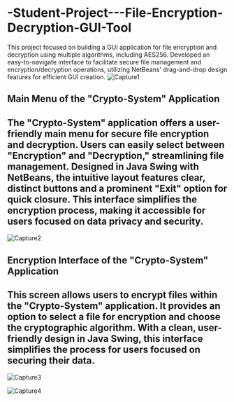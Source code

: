 # -Student-Project---File-Encryption-Decryption-GUI-Tool
This project focused on building a GUI application for file encryption and decryption using multiple algorithms, including AES256. Developed an easy-to-navigate interface to facilitate secure file management and encryption/decryption operations, utilizing NetBeans' drag-and-drop design features for efficient GUI creation.
![Capture1](https://github.com/user-attachments/assets/0e4c6e19-e042-4c30-9a33-c19022e9b120)
## Main Menu of the "Crypto-System" Application


The "Crypto-System" application offers a user-friendly main menu for secure file encryption and decryption. Users can easily select between "Encryption" and "Decryption," streamlining file management. Designed in Java Swing with NetBeans, the intuitive layout features clear, distinct buttons and a prominent "Exit" option for quick closure. This interface simplifies the encryption process, making it accessible for users focused on data privacy and security.
---------------------------------------------------------------------------------------------------------------------------------------------------------------------------------------------------------

![Capture2](https://github.com/user-attachments/assets/2978419e-5d42-4bd0-9f17-5fedd841bbcd)
## Encryption Interface of the "Crypto-System" Application
This screen allows users to encrypt files within the "Crypto-System" application. It provides an option to select a file for encryption and choose the cryptographic algorithm. With a clean, user-friendly design in Java Swing, this interface simplifies the process for users focused on securing their data.
----------------------------------------------------------------------



![Capture3](https://github.com/user-attachments/assets/012cdc9f-4713-4e6d-9a8e-e1f25e7d4098)

![Capture4](https://github.com/user-attachments/assets/1d2a2895-e9f5-4d6c-b9e8-df252b184d07)

